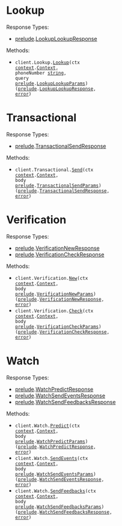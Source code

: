 # Lookup

Response Types:

- <a href="https://pkg.go.dev/github.com/prelude-so/go-sdk">prelude</a>.<a href="https://pkg.go.dev/github.com/prelude-so/go-sdk#LookupLookupResponse">LookupLookupResponse</a>

Methods:

- <code title="get /v2/lookup/{phone_number}">client.Lookup.<a href="https://pkg.go.dev/github.com/prelude-so/go-sdk#LookupService.Lookup">Lookup</a>(ctx <a href="https://pkg.go.dev/context">context</a>.<a href="https://pkg.go.dev/context#Context">Context</a>, phoneNumber <a href="https://pkg.go.dev/builtin#string">string</a>, query <a href="https://pkg.go.dev/github.com/prelude-so/go-sdk">prelude</a>.<a href="https://pkg.go.dev/github.com/prelude-so/go-sdk#LookupLookupParams">LookupLookupParams</a>) (<a href="https://pkg.go.dev/github.com/prelude-so/go-sdk">prelude</a>.<a href="https://pkg.go.dev/github.com/prelude-so/go-sdk#LookupLookupResponse">LookupLookupResponse</a>, <a href="https://pkg.go.dev/builtin#error">error</a>)</code>

# Transactional

Response Types:

- <a href="https://pkg.go.dev/github.com/prelude-so/go-sdk">prelude</a>.<a href="https://pkg.go.dev/github.com/prelude-so/go-sdk#TransactionalSendResponse">TransactionalSendResponse</a>

Methods:

- <code title="post /v2/transactional">client.Transactional.<a href="https://pkg.go.dev/github.com/prelude-so/go-sdk#TransactionalService.Send">Send</a>(ctx <a href="https://pkg.go.dev/context">context</a>.<a href="https://pkg.go.dev/context#Context">Context</a>, body <a href="https://pkg.go.dev/github.com/prelude-so/go-sdk">prelude</a>.<a href="https://pkg.go.dev/github.com/prelude-so/go-sdk#TransactionalSendParams">TransactionalSendParams</a>) (<a href="https://pkg.go.dev/github.com/prelude-so/go-sdk">prelude</a>.<a href="https://pkg.go.dev/github.com/prelude-so/go-sdk#TransactionalSendResponse">TransactionalSendResponse</a>, <a href="https://pkg.go.dev/builtin#error">error</a>)</code>

# Verification

Response Types:

- <a href="https://pkg.go.dev/github.com/prelude-so/go-sdk">prelude</a>.<a href="https://pkg.go.dev/github.com/prelude-so/go-sdk#VerificationNewResponse">VerificationNewResponse</a>
- <a href="https://pkg.go.dev/github.com/prelude-so/go-sdk">prelude</a>.<a href="https://pkg.go.dev/github.com/prelude-so/go-sdk#VerificationCheckResponse">VerificationCheckResponse</a>

Methods:

- <code title="post /v2/verification">client.Verification.<a href="https://pkg.go.dev/github.com/prelude-so/go-sdk#VerificationService.New">New</a>(ctx <a href="https://pkg.go.dev/context">context</a>.<a href="https://pkg.go.dev/context#Context">Context</a>, body <a href="https://pkg.go.dev/github.com/prelude-so/go-sdk">prelude</a>.<a href="https://pkg.go.dev/github.com/prelude-so/go-sdk#VerificationNewParams">VerificationNewParams</a>) (<a href="https://pkg.go.dev/github.com/prelude-so/go-sdk">prelude</a>.<a href="https://pkg.go.dev/github.com/prelude-so/go-sdk#VerificationNewResponse">VerificationNewResponse</a>, <a href="https://pkg.go.dev/builtin#error">error</a>)</code>
- <code title="post /v2/verification/check">client.Verification.<a href="https://pkg.go.dev/github.com/prelude-so/go-sdk#VerificationService.Check">Check</a>(ctx <a href="https://pkg.go.dev/context">context</a>.<a href="https://pkg.go.dev/context#Context">Context</a>, body <a href="https://pkg.go.dev/github.com/prelude-so/go-sdk">prelude</a>.<a href="https://pkg.go.dev/github.com/prelude-so/go-sdk#VerificationCheckParams">VerificationCheckParams</a>) (<a href="https://pkg.go.dev/github.com/prelude-so/go-sdk">prelude</a>.<a href="https://pkg.go.dev/github.com/prelude-so/go-sdk#VerificationCheckResponse">VerificationCheckResponse</a>, <a href="https://pkg.go.dev/builtin#error">error</a>)</code>

# Watch

Response Types:

- <a href="https://pkg.go.dev/github.com/prelude-so/go-sdk">prelude</a>.<a href="https://pkg.go.dev/github.com/prelude-so/go-sdk#WatchPredictResponse">WatchPredictResponse</a>
- <a href="https://pkg.go.dev/github.com/prelude-so/go-sdk">prelude</a>.<a href="https://pkg.go.dev/github.com/prelude-so/go-sdk#WatchSendEventsResponse">WatchSendEventsResponse</a>
- <a href="https://pkg.go.dev/github.com/prelude-so/go-sdk">prelude</a>.<a href="https://pkg.go.dev/github.com/prelude-so/go-sdk#WatchSendFeedbacksResponse">WatchSendFeedbacksResponse</a>

Methods:

- <code title="post /v2/watch/predict">client.Watch.<a href="https://pkg.go.dev/github.com/prelude-so/go-sdk#WatchService.Predict">Predict</a>(ctx <a href="https://pkg.go.dev/context">context</a>.<a href="https://pkg.go.dev/context#Context">Context</a>, body <a href="https://pkg.go.dev/github.com/prelude-so/go-sdk">prelude</a>.<a href="https://pkg.go.dev/github.com/prelude-so/go-sdk#WatchPredictParams">WatchPredictParams</a>) (<a href="https://pkg.go.dev/github.com/prelude-so/go-sdk">prelude</a>.<a href="https://pkg.go.dev/github.com/prelude-so/go-sdk#WatchPredictResponse">WatchPredictResponse</a>, <a href="https://pkg.go.dev/builtin#error">error</a>)</code>
- <code title="post /v2/watch/event">client.Watch.<a href="https://pkg.go.dev/github.com/prelude-so/go-sdk#WatchService.SendEvents">SendEvents</a>(ctx <a href="https://pkg.go.dev/context">context</a>.<a href="https://pkg.go.dev/context#Context">Context</a>, body <a href="https://pkg.go.dev/github.com/prelude-so/go-sdk">prelude</a>.<a href="https://pkg.go.dev/github.com/prelude-so/go-sdk#WatchSendEventsParams">WatchSendEventsParams</a>) (<a href="https://pkg.go.dev/github.com/prelude-so/go-sdk">prelude</a>.<a href="https://pkg.go.dev/github.com/prelude-so/go-sdk#WatchSendEventsResponse">WatchSendEventsResponse</a>, <a href="https://pkg.go.dev/builtin#error">error</a>)</code>
- <code title="post /v2/watch/feedback">client.Watch.<a href="https://pkg.go.dev/github.com/prelude-so/go-sdk#WatchService.SendFeedbacks">SendFeedbacks</a>(ctx <a href="https://pkg.go.dev/context">context</a>.<a href="https://pkg.go.dev/context#Context">Context</a>, body <a href="https://pkg.go.dev/github.com/prelude-so/go-sdk">prelude</a>.<a href="https://pkg.go.dev/github.com/prelude-so/go-sdk#WatchSendFeedbacksParams">WatchSendFeedbacksParams</a>) (<a href="https://pkg.go.dev/github.com/prelude-so/go-sdk">prelude</a>.<a href="https://pkg.go.dev/github.com/prelude-so/go-sdk#WatchSendFeedbacksResponse">WatchSendFeedbacksResponse</a>, <a href="https://pkg.go.dev/builtin#error">error</a>)</code>
